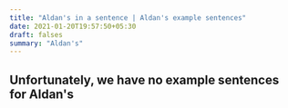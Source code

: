 ```yaml
---
title: "Aldan's in a sentence | Aldan's example sentences"
date: 2021-01-20T19:57:50+05:30
draft: falses
summary: "Aldan's"
---
```

## Unfortunately, we have no example sentences for Aldan's                 
